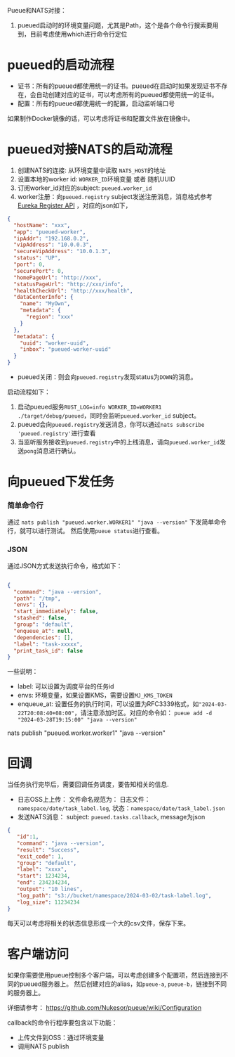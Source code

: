 Pueue和NATS对接：

1. pueued启动时的环境变量问题，尤其是Path，这个是各个命令行搜索要用到，目前考虑使用which进行命令行定位

# pueued的启动流程

* 证书：所有的pueued都使用统一的证书。pueued在启动时如果发现证书不存在，会自动创建对应的证书，可以考虑所有的pueued都使用统一的证书。
* 配置：所有的pueued都使用统一的配置，启动监听端口号

如果制作Docker镜像的话，可以考虑将证书和配置文件放在镜像中。

# pueued对接NATS的启动流程

1. 创建NATS的连接: 从环境变量中读取 `NATS_HOST`的地址
2. 设置本地的worker id: `WORKER_ID`环境变量 或者 随机UUID
3. 订阅worker_id对应的subject: `pueued.worker_id`
4. worker注册：向`pueued.registry`
   subject发送注册消息，消息格式参考[Eureka Register API](https://github.com/Netflix/eureka/wiki/Eureka-REST-operations)
   ，对应的json如下，

```json
{
  "hostName": "xxx",
  "app": "pueued-worker",
  "ipAddr": "192.168.0.2",
  "vipAddress": "10.0.0.3",
  "secureVipAddress": "10.0.1.3",
  "status": "UP",
  "port": 0,
  "securePort": 0,
  "homePageUrl": "http://xxx",
  "statusPageUrl": "http://xxx/info",
  "healthCheckUrl": "http://xxx/health",
  "dataCenterInfo": {
    "name": "MyOwn",
    "metadata": {
      "region": "xxx"
    }
  },
  "metadata": {
    "uuid": "worker-uuid",
    "inbox": "pueued-worker-uuid"
  }
}
```

* pueued关闭：则会向`pueued.registry`发现status为`DOWN`的消息。

启动流程如下：

1. 启动pueued服务`RUST_LOG=info WORKER_ID=WORKER1 ./target/debug/pueued`，同时会监听`pueued.worker_id` subject。
2. pueued会向`pueued.registry`发送消息，你可以通过`nats subscribe 'pueued.registry'`进行查看
3. 当监听服务接收到`pueued.registry`中的上线消息，请向`pueued.worker_id`发送`pong`消息进行确认。

# 向pueued下发任务

### 简单命令行

通过 `nats publish "pueued.worker.WORKER1" "java --version"` 下发简单命令行，就可以进行测试。 然后使用`pueue status`进行查看。

### JSON

通过JSON方式发送执行命令，格式如下：

```json

{
  "command": "java --version",
  "path": "/tmp",
  "envs": {},
  "start_immediately": false,
  "stashed": false,
  "group": "default",
  "enqueue_at": null,
  "dependencies": [],
  "label": "task-xxxxx",
  "print_task_id": false
}
```

一些说明：

* label: 可以设置为调度平台的任务id
* envs: 环境变量，如果设置KMS，需要设置`MJ_KMS_TOKEN`
* enqueue_at: 设置任务的执行时间，可以设置为RFC3339格式，如`"2024-03-22T20:08:40+08:00"`，请注意添加时区。对应的命令如： `pueue add -d "2024-03-28T19:15:00" "java --version"`


nats publish "pueued.worker.worker1" "java --version"
# 回调

当任务执行完毕后，需要回调任务调度，要告知相关的信息.

* 日志OSS上上传： 文件命名规范为： 日志文件：`namespace/date/task_label.log`,  状态：`namespace/date/task_label.json`
* 发送NATS消息： subject: `pueued.tasks.callback`, message为json

```json
{
   "id":1,
   "command": "java --version",
   "result": "Success",
   "exit_code": 1,
   "group": "default",
   "label": "xxxx",
   "start": 1234234,
   "end": 234234234,
   "output": "10 lines",
   "log_path": "s3://bucket/namespace/2024-03-02/task-label.log",
   "log_size": 11234234
}
```

每天可以考虑将相关的状态信息形成一个大的csv文件，保存下来。

# 客户端访问

如果你需要使用pueue控制多个客户端，可以考虑创建多个配置项，然后连接到不同的pueued服务器上。 
然后创建对应的alias，如`pueue-a`, `pueue-b`，链接到不同的服务器上。

详细请参考： https://github.com/Nukesor/pueue/wiki/Configuration

callback的命令行程序要包含以下功能：

* 上传文件到OSS：通过环境变量
* 调用NATS publish

